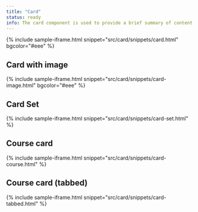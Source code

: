 ```yaml
---
title: "Card"
status: ready
info: The card component is used to provide a brief summary of content or a task, often with a link to more detail. Cards are frequently displayed alongside other cards in a [card set](/blocks/card-set/) to group related content or tasks.
---
```


{% include sample-iframe.html snippet="src/card/snippets/card.html" bgcolor="#eee" %}

## Card with image

{% include sample-iframe.html snippet="src/card/snippets/card-image.html" bgcolor="#eee" %}

## Card Set

{% include sample-iframe.html snippet="src/card/snippets/card-set.html" %}

## Course card

{% include sample-iframe.html snippet="src/card/snippets/card-course.html" %}

## Course card (tabbed)

{% include sample-iframe.html snippet="src/card/snippets/card-tabbed.html" %}
